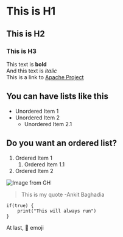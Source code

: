 # This is H1

## This is H2

### This is H3

This text is **bold**  
And this text is *italic*  
This is a link to [Apache Project](https://www.apache.org/)  

## You can have lists like this
- Unordered Item 1
- Unordered Item 2
	- Unordered Item 2.1

## Do you want an ordered list?
1. Ordered Item 1
	1. Ordered Item 1.1
1. Ordered Item 2

![Image from GH](https://octodex.github.com/images/yaktocat.png)

> This is my quote 
> -Ankit Baghadia

```
if(true) {
	print("This will always run")
}
```

At last, :camel: emoji
